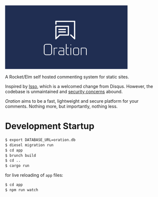 ![Oration](logo.png)

A Rocket/Elm self hosted commenting system for static sites.

Inspired by [Isso](https://posativ.org/isso/), which is a welcomed change from Disqus.
However, the codebase is unmaintained and [security concerns](https://axiomatic.neophilus.net/posts/2017-04-16-from-disqus-to-isso.html) abound.

*Oration* aims to be a fast, lightweight and secure platform for your comments. Nothing more, but importantly, nothing less.

# Development Startup

```bash
$ export DATABASE_URL=oration.db
$ diesel migration run
$ cd app
$ brunch build
$ cd ..
$ cargo run
```

for live reloading of `app` files:

```bash
$ cd app
$ npm run watch
```

